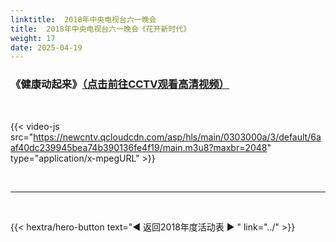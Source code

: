 ```yaml
---
linktitle:  2018年中央电视台六一晚会
title:  2018年中央电视台六一晚会《花开新时代》
weight: 17
date: 2025-04-19
---
```


### 《健康动起来》[（点击前往CCTV观看高清视频）](https://tv.cctv.com/2018/06/01/VIDEPYJs3QL1yp6YasayLZHx180601.shtml)

<br>

{{< video-js src="https://newcntv.qcloudcdn.com/asp/hls/main/0303000a/3/default/6aaf40dc239945bea74b390136fe4f19/main.m3u8?maxbr=2048" type="application/x-mpegURL" >}}


<br>
<hr>
<br>

{{< hextra/hero-button text="◀ 返回2018年度活动表 ▶ " link="../" >}}


